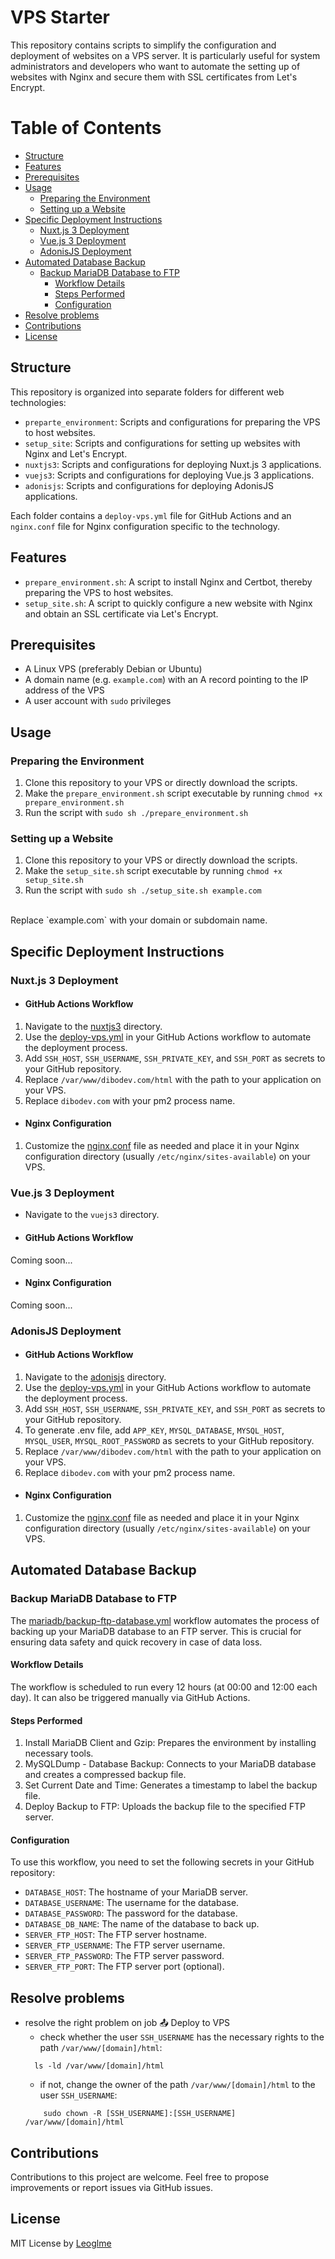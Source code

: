 # VPS Starter

This repository contains scripts to simplify the configuration and deployment of websites on a VPS server. It is particularly useful for system administrators and developers who want to automate the setting up of websites with Nginx and secure them with SSL certificates from Let's Encrypt.

# Table of Contents

- [Structure](#structure)
- [Features](#features)
- [Prerequisites](#prerequisites)
- [Usage](#usage)
  - [Preparing the Environment](#preparing-the-environment)
  - [Setting up a Website](#setting-up-a-website)
- [Specific Deployment Instructions](#specific-deployment-instructions)
  - [Nuxt.js 3 Deployment](#nuxtjs-3-deployment)
  - [Vue.js 3 Deployment](#vuejs-3-deployment)
  - [AdonisJS Deployment](#adonisjs-deployment)
- [Automated Database Backup](#automated-database-backup)
  - [Backup MariaDB Database to FTP](#backup-mariadb-database-to-ftp)
    - [Workflow Details](#workflow-details)
    - [Steps Performed](#steps-performed)
    - [Configuration](#configuration)
- [Resolve problems](#resolve-problems)
- [Contributions](#contributions)
- [License](#license)

## Structure

This repository is organized into separate folders for different web technologies:
- `preparte_environment`: Scripts and configurations for preparing the VPS to host websites.
- `setup_site`: Scripts and configurations for setting up websites with Nginx and Let's Encrypt.
- `nuxtjs3`: Scripts and configurations for deploying Nuxt.js 3 applications.
- `vuejs3`: Scripts and configurations for deploying Vue.js 3 applications.
- `adonisjs`: Scripts and configurations for deploying AdonisJS applications.

Each folder contains a `deploy-vps.yml` file for GitHub Actions and an `nginx.conf` file for Nginx configuration specific to the technology.

## Features
- `prepare_environment.sh`: A script to install Nginx and Certbot, thereby preparing the VPS to host websites.
- `setup_site.sh`: A script to quickly configure a new website with Nginx and obtain an SSL certificate via Let's Encrypt.

## Prerequisites

- A Linux VPS (preferably Debian or Ubuntu)
- A domain name (e.g. `example.com`) with an A record pointing to the IP address of the VPS
- A user account with `sudo` privileges

## Usage

### Preparing the Environment
1. Clone this repository to your VPS or directly download the scripts.
2. Make the `prepare_environment.sh` script executable by running `chmod +x prepare_environment.sh`
3. Run the script with `sudo sh ./prepare_environment.sh`

### Setting up a Website
1. Clone this repository to your VPS or directly download the scripts.
2. Make the `setup_site.sh` script executable by running `chmod +x setup_site.sh`
3. Run the script with `sudo sh ./setup_site.sh example.com` 
<br>
Replace `example.com` with your domain or subdomain name.


## Specific Deployment Instructions

### Nuxt.js 3 Deployment

- #### GitHub Actions Workflow
1. Navigate to the [nuxtjs3](nuxtjs3) directory.
2. Use the [deploy-vps.yml](nuxtjs3/deploy-vps.yml) in your GitHub Actions workflow to automate the deployment process.
3. Add `SSH_HOST`, `SSH_USERNAME`, `SSH_PRIVATE_KEY`, and `SSH_PORT` as secrets to your GitHub repository.
4. Replace `/var/www/dibodev.com/html` with the path to your application on your VPS.
5. Replace `dibodev.com` with your pm2 process name.

- #### Nginx Configuration
1. Customize the [nginx.conf](nuxtjs3/nginx.conf) file as needed and place it in your Nginx configuration directory (usually `/etc/nginx/sites-available`) on your VPS.


### Vue.js 3 Deployment

- Navigate to the `vuejs3` directory.

- #### GitHub Actions Workflow
Coming soon... 

- #### Nginx Configuration 
Coming soon...

### AdonisJS Deployment

- #### GitHub Actions Workflow
1. Navigate to the [adonisjs](adonisjs) directory.
2. Use the [deploy-vps.yml](adonisjs/deploy-vps.yml) in your GitHub Actions workflow to automate the deployment process.
3. Add `SSH_HOST`, `SSH_USERNAME`, `SSH_PRIVATE_KEY`, and `SSH_PORT` as secrets to your GitHub repository.
4. To generate .env file, add `APP_KEY`, `MYSQL_DATABASE`, `MYSQL_HOST`, `MYSQL_USER`, `MYSQL_ROOT_PASSWORD` as secrets to your GitHub repository.
5. Replace `/var/www/dibodev.com/html` with the path to your application on your VPS.
6. Replace `dibodev.com` with your pm2 process name.

- #### Nginx Configuration
1. Customize the [nginx.conf](adonisjs/nginx.conf) file as needed and place it in your Nginx configuration directory (usually `/etc/nginx/sites-available`) on your VPS.

## Automated Database Backup
### Backup MariaDB Database to FTP

The [mariadb/backup-ftp-database.yml](mariadb/backup-ftp-database.yml) workflow automates the process of backing up your MariaDB database to an FTP server. 
This is crucial for ensuring data safety and quick recovery in case of data loss.

#### Workflow Details
  The workflow is scheduled to run every 12 hours (at 00:00 and 12:00 each day). It can also be triggered manually via GitHub Actions.

#### Steps Performed
1. Install MariaDB Client and Gzip: Prepares the environment by installing necessary tools.
2. MySQLDump - Database Backup: Connects to your MariaDB database and creates a compressed backup file.
3. Set Current Date and Time: Generates a timestamp to label the backup file.
4. Deploy Backup to FTP: Uploads the backup file to the specified FTP server.

#### Configuration
To use this workflow, you need to set the following secrets in your GitHub repository:
- `DATABASE_HOST`: The hostname of your MariaDB server.
- `DATABASE_USERNAME`: The username for the database.
- `DATABASE_PASSWORD`: The password for the database.
- `DATABASE_DB_NAME`: The name of the database to back up.
- `SERVER_FTP_HOST`: The FTP server hostname.
- `SERVER_FTP_USERNAME`: The FTP server username.
- `SERVER_FTP_PASSWORD`: The FTP server password.
- `SERVER_FTP_PORT`: The FTP server port (optional).

## Resolve problems
- resolve the right problem on job 📤 Deploy to VPS
  - check whether the user `SSH_USERNAME` has the necessary rights to the path `/var/www/[domain]/html`: 
  ```shell
    ls -ld /var/www/[domain]/html
  ```
    - if not, change the owner of the path `/var/www/[domain]/html` to the user `SSH_USERNAME`:
    ```shell
        sudo chown -R [SSH_USERNAME]:[SSH_USERNAME] /var/www/[domain]/html
    ```

## Contributions
Contributions to this project are welcome. Feel free to propose improvements or report issues via GitHub issues.

## License
MIT License by [Leoglme](https://github.com/Leoglme)
